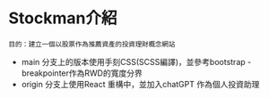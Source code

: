 # Stockman介紹
`目的：建立一個以股票作為推薦資產的投資理財概念網站`
* main 分支上的版本使用手刻CSS(SCSS編譯)，並參考bootstrap - breakpointer作為RWD的寬度分界
* origin 分支上使用React 重構中，並加入chatGPT 作為個人投資助理


